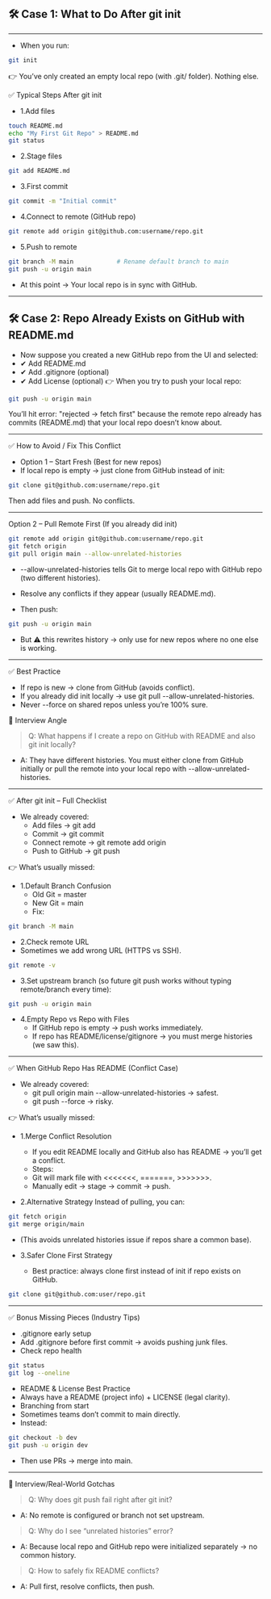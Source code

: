 ## 🛠️ Case 1: What to Do After git init

---

- When you run:
```bash
git init
```
👉 You’ve only created an empty local repo (with .git/ folder). Nothing else.

✅ Typical Steps After git init

- 1.Add files
```bash
touch README.md
echo "My First Git Repo" > README.md
git status
```

- 2.Stage files
```bash
git add README.md
```

- 3.First commit
```bash
git commit -m "Initial commit"
```

- 4.Connect to remote (GitHub repo)
```bash
git remote add origin git@github.com:username/repo.git
```

- 5.Push to remote
```bash
git branch -M main            # Rename default branch to main
git push -u origin main
```
- At this point → Your local repo is in sync with GitHub.

---

## 🛠️ Case 2: Repo Already Exists on GitHub with README.md

- Now suppose you created a new GitHub repo from the UI and selected:
- ✔ Add README.md
- ✔ Add .gitignore (optional)
- ✔ Add License (optional)
👉 When you try to push your local repo:
```bash
git push -u origin main
```
You’ll hit error: "rejected → fetch first" because the remote repo already has commits (README.md) that your local repo doesn’t know about.

---

✅ How to Avoid / Fix This Conflict

- Option 1 – Start Fresh (Best for new repos)
- If local repo is empty → just clone from GitHub instead of init:
```bash
git clone git@github.com:username/repo.git
```
Then add files and push. No conflicts.

---

Option 2 – Pull Remote First (If you already did init)
```bash
git remote add origin git@github.com:username/repo.git
git fetch origin
git pull origin main --allow-unrelated-histories
```
- --allow-unrelated-histories tells Git to merge local repo with GitHub repo (two different histories).

- Resolve any conflicts if they appear (usually README.md).

- Then push:
```bash
git push -u origin main
```
- But ⚠️ this rewrites history → only use for new repos where no one else is working.

---

✅ Best Practice

- If repo is new → clone from GitHub (avoids conflict).
- If you already did init locally → use git pull --allow-unrelated-histories.
- Never --force on shared repos unless you’re 100% sure.

🧩 Interview Angle

> Q: What happens if I create a repo on GitHub with README and also git init locally?
- A: They have different histories. You must either clone from GitHub initially or pull the remote into your local repo with --allow-unrelated-histories.

---

✅ After git init – Full Checklist

- We already covered:
  - Add files → git add
  - Commit → git commit
  - Connect remote → git remote add origin
  - Push to GitHub → git push

👉 What’s usually missed:
- 1.Default Branch Confusion
  - Old Git = master
  - New Git = main
  - Fix:
```bash
git branch -M main
```

- 2.Check remote URL
- Sometimes we add wrong URL (HTTPS vs SSH).
```bash
git remote -v
```

- 3.Set upstream branch (so future git push works without typing remote/branch every time):
```bash
git push -u origin main
```

- 4.Empty Repo vs Repo with Files
  - If GitHub repo is empty → push works immediately.
  - If repo has README/license/gitignore → you must merge histories (we saw this).

---

✅ When GitHub Repo Has README (Conflict Case)

- We already covered:
  - git pull origin main --allow-unrelated-histories → safest.
  - git push --force → risky.

👉 What’s usually missed:
- 1.Merge Conflict Resolution
  - If you edit README locally and GitHub also has README → you’ll get a conflict.
  - Steps:
  - Git will mark file with <<<<<<<, =======, >>>>>>>.
  - Manually edit → stage → commit → push.

- 2.Alternative Strategy
Instead of pulling, you can:
```bash
git fetch origin
git merge origin/main
```
- (This avoids unrelated histories issue if repos share a common base).

- 3.Safer Clone First Strategy
  - Best practice: always clone first instead of init if repo exists on GitHub.
```bash
git clone git@github.com:user/repo.git
```

---

✅ Bonus Missing Pieces (Industry Tips)

- .gitignore early setup
- Add .gitignore before first commit → avoids pushing junk files.
- Check repo health
```bash
git status
git log --oneline
```

- README & License Best Practice
- Always have a README (project info) + LICENSE (legal clarity).
- Branching from start
- Sometimes teams don’t commit to main directly.
- Instead:
```bash
git checkout -b dev
git push -u origin dev
```
- Then use PRs → merge into main.

---

🧩 Interview/Real-World Gotchas

> Q: Why does git push fail right after git init?
- A: No remote is configured or branch not set upstream.

> Q: Why do I see “unrelated histories” error?
- A: Because local repo and GitHub repo were initialized separately → no common history.

> Q: How to safely fix README conflicts?
- A: Pull first, resolve conflicts, then push.